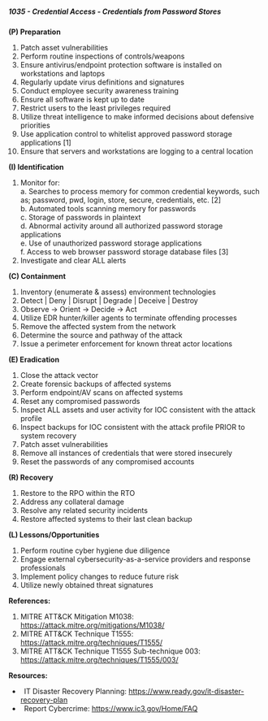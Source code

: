 ##### **1035 - Credential Access - Credentials from Password Stores**

**(P) Preparation**

1.  Patch asset vulnerabilities
2.  Perform routine inspections of controls/weapons
3.  Ensure antivirus/endpoint protection software is installed on workstations and laptops
4.  Regularly update virus definitions and signatures
5.  Conduct employee security awareness training
6.  Ensure all software is kept up to date
7.  Restrict users to the least privileges required
8.  Utilize threat intelligence to make informed decisions about defensive priorities
9.  Use application control to whitelist approved password storage applications \[1\]
10.  Ensure that servers and workstations are logging to a central location

**(I) Identification**

1.  Monitor for:  
    a. Searches to process memory for common credential keywords, such as; password, pwd, login, store, secure, credentials, etc. \[2\]  
    b. Automated tools scanning memory for passwords  
    c. Storage of passwords in plaintext  
    d. Abnormal activity around all authorized password storage applications  
    e. Use of unauthorized password storage applications  
    f. Access to web browser password storage database files \[3\]
2.  Investigate and clear ALL alerts

**(C) Containment**

1.  Inventory (enumerate & assess) environment technologies
2.  Detect | Deny | Disrupt | Degrade | Deceive | Destroy
3.  Observe -> Orient -> Decide -> Act
4.  Utilize EDR hunter/killer agents to terminate offending processes
5.  Remove the affected system from the network
6.  Determine the source and pathway of the attack
7.  Issue a perimeter enforcement for known threat actor locations

**(E) Eradication**

1.  Close the attack vector
2.  Create forensic backups of affected systems
3.  Perform endpoint/AV scans on affected systems
4.  Reset any compromised passwords
5.  Inspect ALL assets and user activity for IOC consistent with the attack profile
6.  Inspect backups for IOC consistent with the attack profile PRIOR to system recovery
7.  Patch asset vulnerabilities
8.  Remove all instances of credentials that were stored insecurely
9.  Reset the passwords of any compromised accounts

**(R) Recovery**

1.  Restore to the RPO within the RTO
2.  Address any collateral damage
3.  Resolve any related security incidents
4.  Restore affected systems to their last clean backup

**(L) Lessons/Opportunities**

1.  Perform routine cyber hygiene due diligence
2.  Engage external cybersecurity-as-a-service providers and response professionals
3.  Implement policy changes to reduce future risk
4.  Utilize newly obtained threat signatures

**References:**

1.  MITRE ATT&CK Mitigation M1038: https://attack.mitre.org/mitigations/M1038/
2.  MITRE ATT&CK Technique T1555: https://attack.mitre.org/techniques/T1555/
3.  MITRE ATT&CK Technique T1555 Sub-technique 003: https://attack.mitre.org/techniques/T1555/003/

**Resources:**


*    IT Disaster Recovery Planning: https://www.ready.gov/it-disaster-recovery-plan
*    Report Cybercrime: https://www.ic3.gov/Home/FAQ


  

